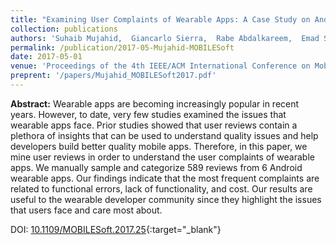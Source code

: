 ```yaml
---
title: "Examining User Complaints of Wearable Apps: A Case Study on Android Wear"
collection: publications
authors: 'Suhaib Mujahid,  Giancarlo Sierra,  Rabe Abdalkareem,  Emad Shihab,  Weiyi Shang'
permalink: /publication/2017-05-Mujahid-MOBILESoft
date: 2017-05-01
venue: 'Proceedings of the 4th IEEE/ACM International Conference on Mobile Software Engineering and Systems (MOBILESoft)'
preprent: '/papers/Mujahid_MOBILESoft2017.pdf'
---
```

 **Abstract:**  Wearable apps are becoming increasingly popular in recent years. However, to date, very few studies examined the issues that wearable apps face. Prior studies showed that user reviews contain a plethora of insights that can be used to understand quality issues and help developers build better quality mobile apps. Therefore, in this paper, we mine user reviews in order to understand the user complaints of wearable apps. We manually sample and categorize 589 reviews from 6 Android wearable apps. Our findings indicate that the most frequent complaints are related to functional errors, lack of functionality, and cost. Our results are useful to the wearable developer community since they highlight the issues that users face and care most about.

DOI: [10.1109/MOBILESoft.2017.25](https://doi.org/10.1109/MOBILESoft.2017.25){:target="_blank"}
